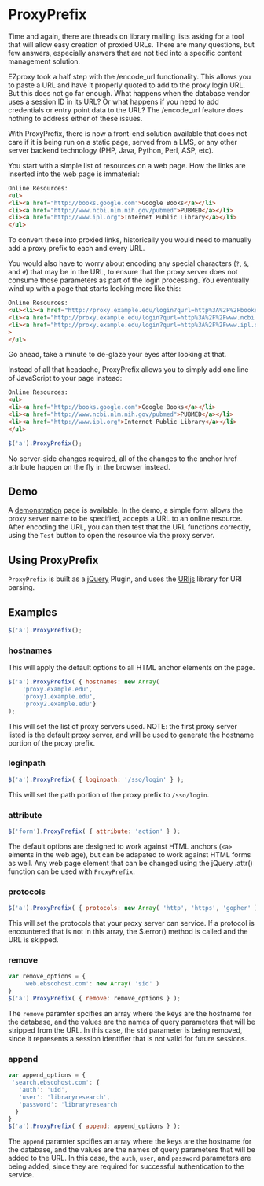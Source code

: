 # ProxyPrefix #

Time and again, there are threads on library mailing lists asking for a tool
that will allow easy creation of proxied URLs.  There are many questions, but
few answers, especially answers that are not tied into a specific content
management solution.

EZproxy took a half step with the /encode_url functionality.  This allows 
you to paste a URL and have it properly quoted to add to the proxy
login URL.  But this does not go far enough.  What happens when the database
vendor uses a session ID in its URL?  Or what happens if you need to add
credentials or entry point data to the URL?  The /encode_url feature does
nothing to address either of these issues.

With ProxyPrefix, there is now a front-end solution available that does 
not care if it is being run on a static page, served from a LMS, or any 
other server backend technology (PHP, Java, Python, Perl, ASP, etc).

You start with a simple list of resources on a web page.  How the links 
are inserted into the web page is immaterial:

```html
Online Resources:
<ul>
<li><a href="http://books.google.com">Google Books</a></li>
<li><a href="http://www.ncbi.nlm.nih.gov/pubmed">PUBMED</a></li>
<li><a href="http://www.ipl.org">Internet Public Library</a></li>
</ul>
```

To convert these into proxied links, historically you would need to manually add a 
proxy prefix to each and every URL.

You would also have to worry about encoding any special characters (`?`, `&`, and `#`) 
that may be in the URL, to ensure that the proxy server does not consume those 
parameters as part of the login processing.  You eventually wind up with a page 
that starts looking more like this:

```html
Online Resources:
<ul><li><a href="http://proxy.example.edu/login?qurl=http%3A%2F%2Fbooks.google.com%2F">Google Books</a></li>
<li><a href="http://proxy.example.edu/login?qurl=http%3A%2F%2Fwww.ncbi.nlm.nih.gov%2Fpubmed">PUBMED</a></li>
<li><a href="http://proxy.example.edu/login?qurl=http%3A%2F%2Fwww.ipl.org">Internet Public Library</a></li
>
</ul>
```

Go ahead, take a minute to de-glaze your eyes after looking at that.

Instead of all that headache, ProxyPrefix allows you to simply add one line of 
JavaScript to your page instead:

```html
Online Resources:
<ul>
<li><a href="http://books.google.com">Google Books</a></li>
<li><a href="http://www.ncbi.nlm.nih.gov/pubmed">PUBMED</a></li>
<li><a href="http://www.ipl.org">Internet Public Library</a></li>
</ul>
```

```javascript
$('a').ProxyPrefix();
```

No server-side changes required, all of the changes to the anchor href attribute 
happen on the fly in the browser instead.

## Demo ##

A [demonstration](demo.html) page is available.  In the demo, a simple form
allows the proxy server name to be specified, accepts a URL to an online
resource.  After encoding the URL, you can then test that the URL functions 
correctly, using the `Test` button to open the resource via the proxy server.

## Using ProxyPrefix ##

`ProxyPrefix` is built as a [jQuery](http://www.jquery.com/) Plugin, and 
uses the [URIjs](medialize.github.io/URI.js/) library for URI parsing.

## Examples ##

```javascript
$('a').ProxyPrefix();
```

### hostnames ###

This will apply the default options to all HTML anchor elements on the page.

```javascript
$('a').ProxyPrefix( { hostnames: new Array( 
	'proxy.example.edu', 
	'proxy1.example.edu', 
	'proxy2.example.edu'} 
);
```

This will set the list of proxy servers used.  NOTE: the first proxy server
listed is the default proxy server, and will be used to generate the hostname
portion of the proxy prefix.

### loginpath ###

```javascript
$('a').ProxyPrefix( { loginpath: '/sso/login' } );
```

This will set the path portion of the proxy prefix to `/sso/login`.

### attribute ###

```javascript
$('form').ProxyPrefix( { attribute: 'action' } );
```

The default options are designed to work against HTML anchors (`<a>` elments 
in the web age), but can be adapated to work against HTML forms as well.  Any
web page element that can be changed using the jQuery .attr() function can
be used with `ProxyPrefix`.

### protocols ###

```javascript
$('a').ProxyPrefix( { protocols: new Array( 'http', 'https', 'gopher' ) } );
```

This will set the protocols that your proxy server can service.  If a protocol
is encountered that is not in this array, the $.error() method is called and
the URL is skipped.

### remove ###

```javascript
var remove_options = {
    'web.ebscohost.com': new Array( 'sid' )
}
$('a').ProxyPrefix( { remove: remove_options } );
```

The `remove` paramter spcifies an array where the keys are the hostname for the
database, and the values are the names of query parameters that will be 
stripped from the URL.  In this case, the `sid` parameter is being removed,
since it represents a session identifier that is not valid for future sessions.

### append ###

```javascript
var append_options = {
 'search.ebscohost.com': {
   'auth': 'uid',
   'user': 'libraryresearch',
   'password': 'libraryresearch'
  }
}
$('a').ProxyPrefix( { append: append_options } );
```

The `append` paramter spcifies an array where the keys are the hostname for the
database, and the values are the names of query parameters that will be 
added to the URL.  In this case, the `auth`, `user`, and `password` parameters 
are being added, since they are required for successful authentication to the
service.
